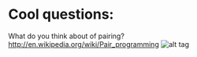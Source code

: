 Cool questions:
=
What do you think about of pairing?
http://en.wikipedia.org/wiki/Pair_programming
![alt tag](http://vignette3.wikia.nocookie.net/nintendo/images/d/d9/Mario_%28New_Super_Mario_Bros._2%29.png/revision/latest/scale-to-width/60?cb=20120709145048&path-prefix=en "Description goes here")
